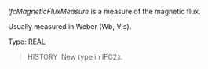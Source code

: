_IfcMagneticFluxMeasure_ is a measure of the magnetic flux.

Usually measured in Weber (Wb, V s).

Type: REAL

> HISTORY&nbsp; New type in IFC2x.
